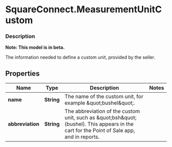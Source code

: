 # SquareConnect.MeasurementUnitCustom

### Description
**Note: This model is in beta.**

The information needed to define a custom unit, provided by the seller.

## Properties
Name | Type | Description | Notes
------------ | ------------- | ------------- | -------------
**name** | **String** | The name of the custom unit, for example \&quot;bushel\&quot;. | 
**abbreviation** | **String** | The abbreviation of the custom unit, such as \&quot;bsh\&quot; (bushel). This appears in the cart for the Point of Sale app, and in reports. | 


